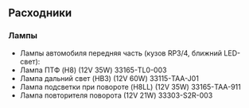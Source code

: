 ## Расходники

### Лампы

- Лампы автомобиля передняя часть (кузов RP3/4, ближний LED-свет):
- Лампа ПТФ (H8) (12V 35W) 33165-TL0-003
- Лампа дальний свет (HB3) (12V 60W) 33115-TAA-J01
- Лампа подсветки при повороте (H8LL) (12V 35W) 33165-TAA-911
- Лампа повторителя поворота (12V 21W) 33303-S2R-003